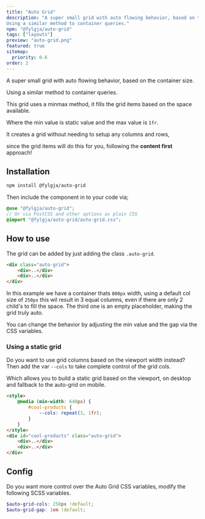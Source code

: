 ```yaml
---
title: "Auto Grid"
description: "A super small grid with auto flowing behavior, based on the container size.
Using a similar method to container queries."
npm: "@fylgja/auto-grid"
tags: ["layouts"]
preview: "auto-grid.png"
featured: true
sitemap:
  priority: 0.6
order: 2
---
```


A super small grid with auto flowing behavior, based on the container size.

Using a similar method to container queries.

This grid uses a minmax method,
it fills the grid items based on the space available.

Where the min value is static value and the max value is `1fr`.

It creates a grid without needing to setup any columns and rows,

since the grid items will do this for you, following the **content first** approach!

## Installation

```bash
npm install @fylgja/auto-grid
```

Then include the component in to your code via;

```scss
@use "@fylgja/auto-grid";
// Or via PostCSS and other options as plain CSS
@import "@fylgja/auto-grid/auto-grid.css";
```

## How to use

The grid can be added by just adding the class `.auto-grid`.

```html
<div class="auto-grid">
    <div>..</div>
    <div>..</div>
</div>
```

In this example we have a container thats `800px` width,
using a default col size of `250px` this wil result in 3 equal columns, 
even if there are only 2 child's to fill the space.
The third one is an empty placeholder, making the grid truly auto.

You can change the behavior by adjusting the min value and the gap via the CSS variables.

### Using a static grid

Do you want to use grid columns based on the viewport width instead?<br>
Then add the var `--cols` to take complete control of the grid cols.

Which allows you to build a static grid based on the viewport,
on desktop and fallback to the auto-grid on mobile.


```html
<style>
    @media (min-width: 640px) {
        #cool-products {
            --cols: repeat(3, 1fr);
        }
    }
</style>
<div id="cool-products" class="auto-grid">
    <div>..</div>
    <div>..</div>
</div>
```

## Config

Do you want more control over the Auto Grid CSS variables,
modify the following SCSS variables.

```scss
$auto-grid-cols: 250px !default;
$auto-grid-gap: 1em !default;
```
